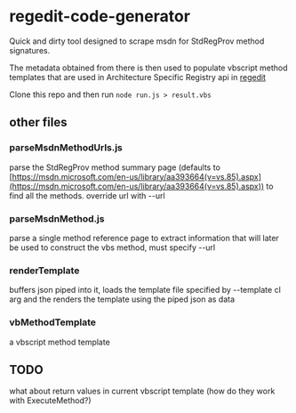 # regedit-code-generator

Quick and dirty tool designed to scrape msdn for StdRegProv method signatures. 

The metadata obtained from there is then used to populate vbscript method templates that are used in Architecture Specific Registry api in [regedit](https://github.com/ironsource/node-regedit)

Clone this repo and then run ```node run.js > result.vbs```

## other files

### parseMsdnMethodUrls.js
parse the StdRegProv method summary page (defaults to [https://msdn.microsoft.com/en-us/library/aa393664(v=vs.85).aspx](https://msdn.microsoft.com/en-us/library/aa393664(v=vs.85).aspx)) to find all the methods. override url with --url

### parseMsdnMethod.js
parse a single method reference page to extract information that will later be used to construct the vbs method, must specify --url

### renderTemplate
buffers json piped into it, loads the template file specified by --template cl arg and the renders the template using the piped json as data

### vbMethodTemplate
a vbscript method template

## TODO
what about return values in current vbscript template (how do they work with ExecuteMethod?)

